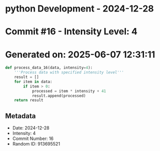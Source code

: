 ﻿# python Development - 2024-12-28
# Commit #16 - Intensity Level: 4
# Generated on: 2025-06-07 12:31:11
```python
def process_data_16(data, intensity=4):
    '''Process data with specified intensity level'''
    result = []
    for item in data:
        if item > 0:
            processed = item * intensity + 41
            result.append(processed)
    return result
```
## Metadata
- Date: 2024-12-28
- Intensity: 4
- Commit Number: 16
- Random ID: 913695521
